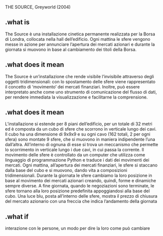 THE SOURCE, Greyworld (2004)

## .what is
The Source è una installazione cinetica permanente realizzata per la Borsa di Londra, collocata nella hall dell’edificio.
Ogni mattina le sfere vengono messe in azione per annunciare l’apertura dei mercati azionari e durante la giornata si muovono in base al cambiamento dei titoli della Borsa.

## .what does it mean
The Source è un’installazione che rende visibile l’invisibile attraverso degli oggetti tridimensionali: con lo spostamento delle sfere viene rappresentato il concetto di ‘movimento’ dei mercati finanziari.
Inoltre, può essere interpretato anche come uno strumento di comunicazione del flusso di dati, per rendere immediata la visualizzazione e facilitarne la comprensione.


## .what does it mean
L’installazione si estende per 8 piani dell’edificio, per un totale di 32 metri ed è composta da un cubo di sfere che scorrono in verticale lungo dei cavi. Il cubo ha una dimensione di 9x9x9 e su ogni cavo (162 totali, 2 per ogni sfera) sono montate 9 sfere, che si muovono in maniera indipendente l’una dall’altra.
All’interno di ognuna di esse si trova un meccanismo che permette lo scorrimento in verticale lungo i due cavi, in cui passa la corrente. Il movimento delle sfere è controllato da un computer che utilizza come linguaggio di programmazione Python e traduce i dati dei movimenti dei mercati.
Ogni mattina, all’apertura dei mercati finanziari, le sfere si staccano dalla base del cubo e si muovono, dando vita a composizioni tridimensionali. Durante la giornata le sfere cambiamo la loro posizione in base al movimento dei mercati azionari creando, quindi, forme e dinamiche sempre diverse. A fine giornata, quando le negoziazioni sono terminate, le sfere tornano alla loro posizione predefinita appoggiandosi alla base del cubo. Una luce blu, posta all’interno delle sfere, mostra il prezzo di chiusura del mercato azionario con una freccia che indica l’andamento della giornata


## .what if
interazione con le persone, un modo per dire la loro come può cambiare
